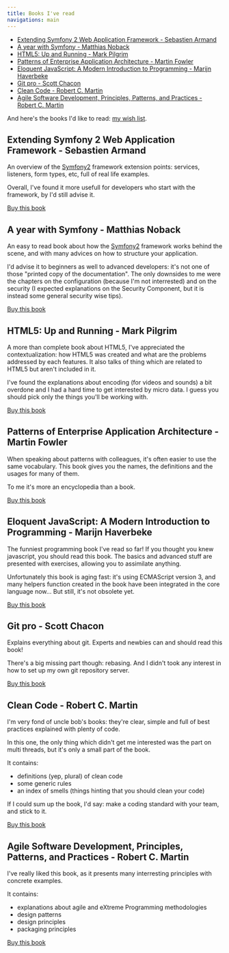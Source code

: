 ```yaml
---
title: Books I've read
navigations: main
---
```


* [Extending Symfony 2 Web Application Framework - Sebastien Armand](#extending-symfony-2-web-application-framework-sebastien-armand)
* [A year with Symfony - Matthias Noback](#a-year-with-symfony-matthias-noback)
* [HTML5: Up and Running - Mark Pilgrim](#html5-up-and-running-mark-pilgrim)
* [Patterns of Enterprise Application Architecture - Martin Fowler](#patterns-of-enterprise-application-architecture-martin-fowler)
* [Eloquent JavaScript: A Modern Introduction to Programming - Marijn Haverbeke](#eloquent-javascript-a-modern-introduction-to-programming-marijn-haverbeke)
* [Git pro - Scott Chacon](#git-pro-scott-chacon)
* [Clean Code - Robert C. Martin](#clean-code-robert-c-martin)
* [Agile Software Development, Principles, Patterns, and Practices - Robert C. Martin](#agile-software-development-principles-patterns-and-practices-robert-c-martin)

And here's the books I'd like to read: [my wish list](http://amzn.com/w/39ZFHHUADC8QU).

## Extending Symfony 2 Web Application Framework - Sebastien Armand

An overview of the [Symfony2](http://symfony.com) framework extension points:
services, listeners, form types, etc, full of real life examples.

Overall, I've found it more usefull for developers who start with the framework,
by I'd still advise it.

[Buy this book](http://www.amazon.co.uk/dp/1783287195)

## A year with Symfony - Matthias Noback

An easy to read book about how the [Symfony2](http://symfony.com) framework
works behind the scene, and with many advices on how to structure your
application.

I'd advise it to beginners as well to advanced developers: it's not one of those
"printed copy of the documentation". The only downsides to me were the chapters
on the configuration (because I'm not interrested) and on the security (I
expected explanations on the Security Component, but it is instead some general
security wise tips).

[Buy this book](http://www.amazon.co.uk/dp/9082120119)

## HTML5: Up and Running - Mark Pilgrim

A more than complete book about HTML5, I've appreciated the contextualization:
how HTML5 was created and what are the problems addressed by each features.
It also talks of thing which are related to HTML5 but aren't included in it.

I've found the explanations about encoding (for videos and sounds) a bit
overdone and I had a hard time to get interested by micro data. I guess you
should pick only the things you'll be working with.

[Buy this book](http://amzn.com/B00CVDOVRC)

## Patterns of Enterprise Application Architecture - Martin Fowler

When speaking about patterns with colleagues, it's often easier to use the same
vocabulary. This book gives you the names, the definitions and the usages for
many of them.

To me it's more an encyclopedia than a book.

[Buy this book](http://amzn.com/0321127420)

## Eloquent JavaScript: A Modern Introduction to Programming - Marijn Haverbeke

The funniest programming book I've read so far! If you thought you knew
javascript, you should read this book. The basics and advanced stuff are
presented with exercises, allowing you to assimilate anything.

Unfortunately this book is aging fast: it's using ECMAScript version 3, and many
helpers function created in the book have been integrated in the core language
now... But still, it's not obsolete yet.

[Buy this book](http://amzn.com/1593272820)

## Git pro - Scott Chacon

Explains everything about git. Experts and newbies can and should read this
book!

There's a big missing part though: rebasing. And I didn't took any interest in
how to set up my own git repository server.

[Buy this book](http://amzn.com/1430218339)

## Clean Code - Robert C. Martin

I'm very fond of uncle bob's books: they're clear, simple and full of best
practices explained with plenty of code.

In this one, the only thing which didn't get me interested was the part on multi
threads, but it's only a small part of the book.

It contains:

* definitions (yep, plural) of clean code
* some generic rules
* an index of smells (things hinting that you should clean your code)

If I could sum up the book, I'd say: make a coding standard with your team, and
stick to it.

[Buy this book](http://amzn.com/B001GSTOAM)

## Agile Software Development, Principles, Patterns, and Practices - Robert C. Martin

I've really liked this book, as it presents many interresting principles with
concrete examples.

It contains:

* explanations about agile and eXtreme Programming methodologies
* design patterns
* design principles
* packaging principles

[Buy this book](http://amzn.com/0135974445)
